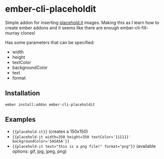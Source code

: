 # ember-cli-placeholdit

Simple addon for inserting [placehold.it](http://placehold.it) images. Making this as I learn how to create ember addons and it seems like there are enough ember-cli-fill-murray clones!

Has some parameters that can be specified:
* width
* height
* textColor
* backgroundColor
* text
* format

## Installation
`ember install:addon ember-cli-placeholdit`

## Examples
* `{{placehold-it}}`  (creates a 150x150)
* `{{placehold-it width=350 height=350 textColor='111111' backgroundColor='5A5A5A'}}`
* `{{placehold-it text="this is a png file!" format="png"}}`  (available options: gif, jpg, jpeg, png)
